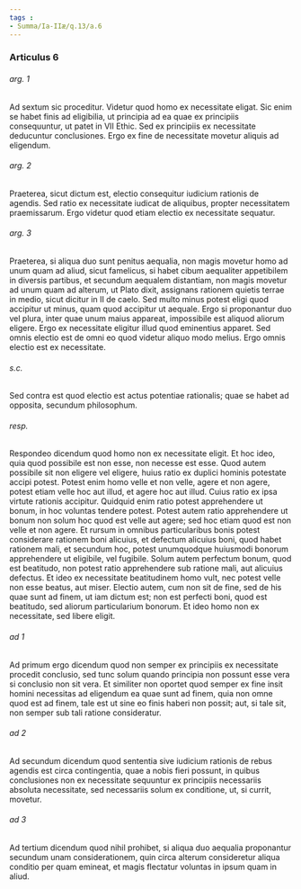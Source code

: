 ```yaml
---
tags : 
- Summa/Ia-IIæ/q.13/a.6
---
```


### Articulus 6

###### arg. 1
Ad sextum sic proceditur. Videtur quod homo ex necessitate eligat. Sic enim se habet finis ad eligibilia, ut principia ad ea quae ex principiis consequuntur, ut patet in VII Ethic. Sed ex principiis ex necessitate deducuntur conclusiones. Ergo ex fine de necessitate movetur aliquis ad eligendum.

###### arg. 2
Praeterea, sicut dictum est, electio consequitur iudicium rationis de agendis. Sed ratio ex necessitate iudicat de aliquibus, propter necessitatem praemissarum. Ergo videtur quod etiam electio ex necessitate sequatur.

###### arg. 3
Praeterea, si aliqua duo sunt penitus aequalia, non magis movetur homo ad unum quam ad aliud, sicut famelicus, si habet cibum aequaliter appetibilem in diversis partibus, et secundum aequalem distantiam, non magis movetur ad unum quam ad alterum, ut Plato dixit, assignans rationem quietis terrae in medio, sicut dicitur in II de caelo. Sed multo minus potest eligi quod accipitur ut minus, quam quod accipitur ut aequale. Ergo si proponantur duo vel plura, inter quae unum maius appareat, impossibile est aliquod aliorum eligere. Ergo ex necessitate eligitur illud quod eminentius apparet. Sed omnis electio est de omni eo quod videtur aliquo modo melius. Ergo omnis electio est ex necessitate.

###### s.c.
Sed contra est quod electio est actus potentiae rationalis; quae se habet ad opposita, secundum philosophum.

###### resp.
Respondeo dicendum quod homo non ex necessitate eligit. Et hoc ideo, quia quod possibile est non esse, non necesse est esse. Quod autem possibile sit non eligere vel eligere, huius ratio ex duplici hominis potestate accipi potest. Potest enim homo velle et non velle, agere et non agere, potest etiam velle hoc aut illud, et agere hoc aut illud. Cuius ratio ex ipsa virtute rationis accipitur. Quidquid enim ratio potest apprehendere ut bonum, in hoc voluntas tendere potest. Potest autem ratio apprehendere ut bonum non solum hoc quod est velle aut agere; sed hoc etiam quod est non velle et non agere. Et rursum in omnibus particularibus bonis potest considerare rationem boni alicuius, et defectum alicuius boni, quod habet rationem mali, et secundum hoc, potest unumquodque huiusmodi bonorum apprehendere ut eligibile, vel fugibile. Solum autem perfectum bonum, quod est beatitudo, non potest ratio apprehendere sub ratione mali, aut alicuius defectus. Et ideo ex necessitate beatitudinem homo vult, nec potest velle non esse beatus, aut miser. Electio autem, cum non sit de fine, sed de his quae sunt ad finem, ut iam dictum est; non est perfecti boni, quod est beatitudo, sed aliorum particularium bonorum. Et ideo homo non ex necessitate, sed libere eligit.

###### ad 1
Ad primum ergo dicendum quod non semper ex principiis ex necessitate procedit conclusio, sed tunc solum quando principia non possunt esse vera si conclusio non sit vera. Et similiter non oportet quod semper ex fine insit homini necessitas ad eligendum ea quae sunt ad finem, quia non omne quod est ad finem, tale est ut sine eo finis haberi non possit; aut, si tale sit, non semper sub tali ratione consideratur.

###### ad 2
Ad secundum dicendum quod sententia sive iudicium rationis de rebus agendis est circa contingentia, quae a nobis fieri possunt, in quibus conclusiones non ex necessitate sequuntur ex principiis necessariis absoluta necessitate, sed necessariis solum ex conditione, ut, si currit, movetur.

###### ad 3
Ad tertium dicendum quod nihil prohibet, si aliqua duo aequalia proponantur secundum unam considerationem, quin circa alterum consideretur aliqua conditio per quam emineat, et magis flectatur voluntas in ipsum quam in aliud.

